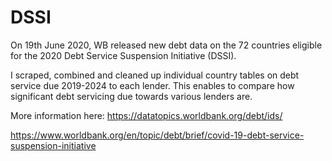 # DSSI
On 19th June 2020, WB released new debt data on the 72 countries  eligible for the 2020 Debt Service Suspension Initiative (DSSI).

I scraped, combined and cleaned up individual country tables on debt service due 2019-2024 to each lender.
This enables to compare how significant debt servicing due towards various lenders are.

More information here:
https://datatopics.worldbank.org/debt/ids/

https://www.worldbank.org/en/topic/debt/brief/covid-19-debt-service-suspension-initiative


